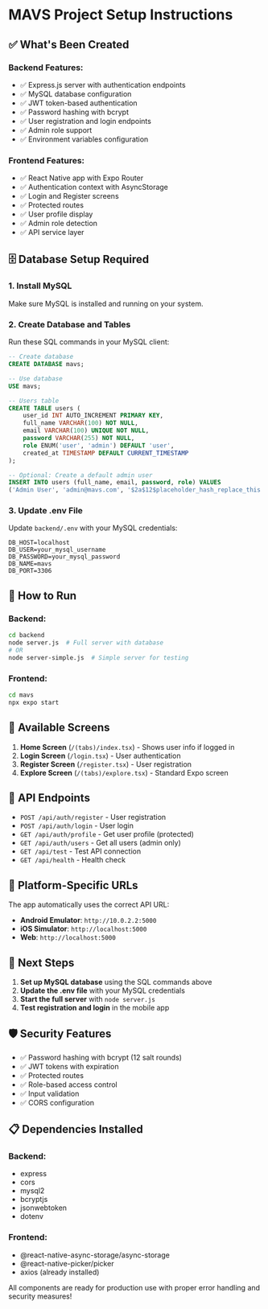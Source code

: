 # MAVS Project Setup Instructions

## ✅ What's Been Created

### Backend Features:
- ✅ Express.js server with authentication endpoints
- ✅ MySQL database configuration
- ✅ JWT token-based authentication
- ✅ Password hashing with bcrypt
- ✅ User registration and login endpoints
- ✅ Admin role support
- ✅ Environment variables configuration

### Frontend Features:
- ✅ React Native app with Expo Router
- ✅ Authentication context with AsyncStorage
- ✅ Login and Register screens
- ✅ Protected routes
- ✅ User profile display
- ✅ Admin role detection
- ✅ API service layer

## 🗄️ Database Setup Required

### 1. Install MySQL
Make sure MySQL is installed and running on your system.

### 2. Create Database and Tables
Run these SQL commands in your MySQL client:

```sql
-- Create database
CREATE DATABASE mavs;

-- Use database
USE mavs;

-- Users table
CREATE TABLE users (
    user_id INT AUTO_INCREMENT PRIMARY KEY,
    full_name VARCHAR(100) NOT NULL,
    email VARCHAR(100) UNIQUE NOT NULL,
    password VARCHAR(255) NOT NULL,
    role ENUM('user', 'admin') DEFAULT 'user',
    created_at TIMESTAMP DEFAULT CURRENT_TIMESTAMP
);

-- Optional: Create a default admin user
INSERT INTO users (full_name, email, password, role) VALUES 
('Admin User', 'admin@mavs.com', '$2a$12$placeholder_hash_replace_this', 'admin');
```

### 3. Update .env File
Update `backend/.env` with your MySQL credentials:

```env
DB_HOST=localhost
DB_USER=your_mysql_username
DB_PASSWORD=your_mysql_password
DB_NAME=mavs
DB_PORT=3306
```

## 🚀 How to Run

### Backend:
```bash
cd backend
node server.js  # Full server with database
# OR
node server-simple.js  # Simple server for testing
```

### Frontend:
```bash
cd mavs
npx expo start
```

## 📱 Available Screens

1. **Home Screen** (`/(tabs)/index.tsx`) - Shows user info if logged in
2. **Login Screen** (`/login.tsx`) - User authentication
3. **Register Screen** (`/register.tsx`) - User registration
4. **Explore Screen** (`/(tabs)/explore.tsx`) - Standard Expo screen

## 🔑 API Endpoints

- `POST /api/auth/register` - User registration
- `POST /api/auth/login` - User login
- `GET /api/auth/profile` - Get user profile (protected)
- `GET /api/auth/users` - Get all users (admin only)
- `GET /api/test` - Test API connection
- `GET /api/health` - Health check

## 📱 Platform-Specific URLs

The app automatically uses the correct API URL:
- **Android Emulator**: `http://10.0.2.2:5000`
- **iOS Simulator**: `http://localhost:5000`
- **Web**: `http://localhost:5000`

## 🔧 Next Steps

1. **Set up MySQL database** using the SQL commands above
2. **Update the .env file** with your MySQL credentials
3. **Start the full server** with `node server.js`
4. **Test registration and login** in the mobile app

## 🛡️ Security Features

- ✅ Password hashing with bcrypt (12 salt rounds)
- ✅ JWT tokens with expiration
- ✅ Protected routes
- ✅ Role-based access control
- ✅ Input validation
- ✅ CORS configuration

## 📋 Dependencies Installed

### Backend:
- express
- cors
- mysql2
- bcryptjs
- jsonwebtoken
- dotenv

### Frontend:
- @react-native-async-storage/async-storage
- @react-native-picker/picker
- axios (already installed)

All components are ready for production use with proper error handling and security measures!
